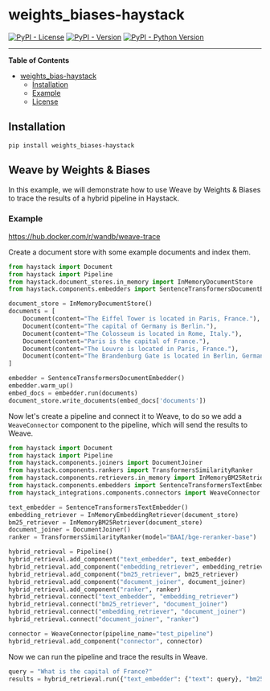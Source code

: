 # weights_biases-haystack

[![PyPI - License](https://img.shields.io/pypi/l/weights_bias-haystack.svg)](https://pypi.org/project/weights_bias-haystack)
[![PyPI - Version](https://img.shields.io/pypi/v/weights_bias-haystack.svg)](https://pypi.org/project/weights_bias-haystack)
[![PyPI - Python Version](https://img.shields.io/pypi/pyversions/weights_bias-haystack.svg)](https://pypi.org/project/weights_bias-haystack)

---

**Table of Contents**

- [weights_bias-haystack](#weights_bias-haystack)
  - [Installation](#installation)
  - [Example](#example)
  - [License](#license)


## Installation

```console
pip install weights_biases-haystack
```

## Weave by Weights & Biases

In this example, we will demonstrate how to use Weave by Weights & Biases to trace the results of a hybrid pipeline 
in Haystack. 

### Example 


https://hub.docker.com/r/wandb/weave-trace



Create a document store with some example documents and index them. 

```python
from haystack import Document
from haystack import Pipeline
from haystack.document_stores.in_memory import InMemoryDocumentStore
from haystack.components.embedders import SentenceTransformersDocumentEmbedder

document_store = InMemoryDocumentStore()
documents = [
    Document(content="The Eiffel Tower is located in Paris, France."),
    Document(content="The capital of Germany is Berlin."),
    Document(content="The Colosseum is located in Rome, Italy."),
    Document(content="Paris is the capital of France."),
    Document(content="The Louvre is located in Paris, France."),
    Document(content="The Brandenburg Gate is located in Berlin, Germany."),
]

embedder = SentenceTransformersDocumentEmbedder()
embedder.warm_up()
embed_docs = embedder.run(documents)
document_store.write_documents(embed_docs['documents'])
```

Now let's create a pipeline and connect it to Weave, to do so we add a `WeaveConnector` component to the pipeline, 
which will send the results to Weave.

```python
from haystack import Document
from haystack import Pipeline
from haystack.components.joiners import DocumentJoiner
from haystack.components.rankers import TransformersSimilarityRanker
from haystack.components.retrievers.in_memory import InMemoryBM25Retriever, InMemoryEmbeddingRetriever
from haystack.components.embedders import SentenceTransformersTextEmbedder
from haystack_integrations.components.connectors import WeaveConnector

text_embedder = SentenceTransformersTextEmbedder()
embedding_retriever = InMemoryEmbeddingRetriever(document_store)
bm25_retriever = InMemoryBM25Retriever(document_store)
document_joiner = DocumentJoiner()
ranker = TransformersSimilarityRanker(model="BAAI/bge-reranker-base")

hybrid_retrieval = Pipeline()
hybrid_retrieval.add_component("text_embedder", text_embedder)
hybrid_retrieval.add_component("embedding_retriever", embedding_retriever)
hybrid_retrieval.add_component("bm25_retriever", bm25_retriever)
hybrid_retrieval.add_component("document_joiner", document_joiner)
hybrid_retrieval.add_component("ranker", ranker)
hybrid_retrieval.connect("text_embedder", "embedding_retriever")
hybrid_retrieval.connect("bm25_retriever", "document_joiner")
hybrid_retrieval.connect("embedding_retriever", "document_joiner")
hybrid_retrieval.connect("document_joiner", "ranker")

connector = WeaveConnector(pipeline_name="test_pipeline")
hybrid_retrieval.add_component("connector", connector)
```

Now we can run the pipeline and trace the results in Weave. 

```python
query = "What is the capital of France?"
results = hybrid_retrieval.run({"text_embedder": {"text": query}, "bm25_retriever": {"query": query}, "ranker": {"query": query}})

```